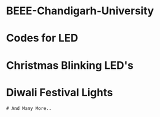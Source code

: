 # BEEE-Chandigarh-University
 # Codes for LED 
  # Christmas Blinking LED's
   # Diwali Festival Lights
    # And Many More..
